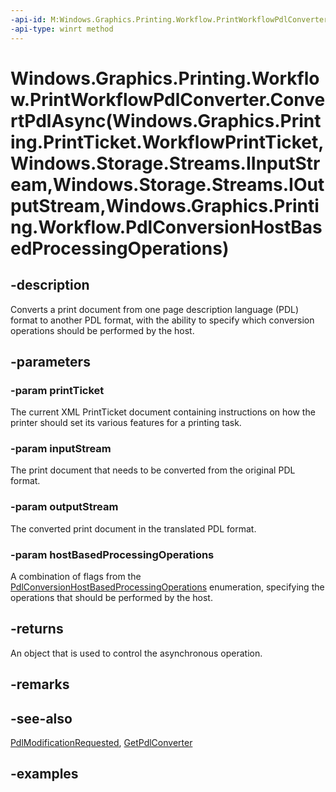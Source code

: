 ```yaml
---
-api-id: M:Windows.Graphics.Printing.Workflow.PrintWorkflowPdlConverter.ConvertPdlAsync(Windows.Graphics.Printing.PrintTicket.WorkflowPrintTicket,Windows.Storage.Streams.IInputStream,Windows.Storage.Streams.IOutputStream,Windows.Graphics.Printing.Workflow.PdlConversionHostBasedProcessingOperations)
-api-type: winrt method
---
```


# Windows.Graphics.Printing.Workflow.PrintWorkflowPdlConverter.ConvertPdlAsync(Windows.Graphics.Printing.PrintTicket.WorkflowPrintTicket,Windows.Storage.Streams.IInputStream,Windows.Storage.Streams.IOutputStream,Windows.Graphics.Printing.Workflow.PdlConversionHostBasedProcessingOperations)

<!--
public Windows.Foundation.IAsyncAction ConvertPdlAsync (Windows.Graphics.Printing.PrintTicket.WorkflowPrintTicket printTicket, Windows.Storage.Streams.IInputStream inputStream, Windows.Storage.Streams.IOutputStream outputStream, Windows.Graphics.Printing.Workflow.PdlConversionHostBasedProcessingOperations hostBasedProcessingOperations);
-->


## -description


Converts a print document from one page description language (PDL) format to another PDL format, with the ability to specify which conversion operations should be performed by the host.

## -parameters

### -param printTicket

The current XML PrintTicket document containing instructions on how the printer should set its various features for a printing task.

### -param inputStream

The print document that needs to be converted from the original PDL format.

### -param outputStream

The converted print document in the translated PDL format.

### -param hostBasedProcessingOperations

A combination of flags from the [PdlConversionHostBasedProcessingOperations](xref:Windows.Graphics.Printing.Workflow.PdlConversionHostBasedProcessingOperations) enumeration, specifying the operations that should be performed by the host.

## -returns

An object that is used to control the asynchronous operation.

## -remarks

## -see-also

[PdlModificationRequested](printworkflowjobbackgroundsession_pdlmodificationrequested.md), [GetPdlConverter](printworkflowpdlmodificationrequestedeventargs_getpdlconverter_762504533.md)

## -examples


